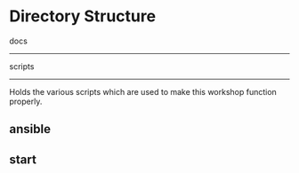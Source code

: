 Directory Structure
===================

docs
****

scripts
*******

Holds the various scripts which are used to make this workshop function properly.

ansible
-------

start
-----
